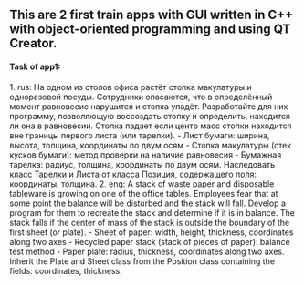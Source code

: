 <h2>This are 2 first train apps with GUI written in C++ with object-oriented programming and using QT Creator.</h2>

<h4>Task of app1:</h4>
 1. rus:
  На одном из столов офиса растёт стопка макулатуры и одноразовой посуды. Сотрудники опасаются, что в определённый момент равновесие нарушится и стопка упадёт. Разработайте для них программу, позволяющую воссоздать стопку и определить, находится ли она в равновесии. Стопка падает если центр масс стопки находится вне границы первого листа (или тарелки).
  - Лист бумаги: ширина, высота, толщина, координаты по двум осям
  - Стопка макулатуры (стек кусков бумаги): метод проверки на наличие равновесия
  - Бумажная тарелка: радиус, толщина, координаты по двум осям. Наследовать класс Тарелки и Листа от класса Позиция, содержащего поля: координаты, толщина.
 2. eng:
  A stack of waste paper and disposable tableware is growing on one of the office tables. Employees fear that at some point the balance will be disturbed and the stack will fall. Develop a program for them to recreate the stack and determine if it is in balance. The stack falls if the center of mass of the stack is outside the boundary of the first sheet (or plate).
  - Sheet of paper: width, height, thickness, coordinates along two axes
  - Recycled paper stack (stack of pieces of paper): balance test method
  - Paper plate: radius, thickness, coordinates along two axes. Inherit the Plate and Sheet class from the Position class containing the fields: coordinates, thickness.
